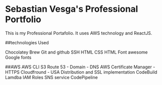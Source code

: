 # Sebastian Vesga's Professional Portfolio
This is my Professional Portafolio. It uses AWS technology and ReactJS.

##technologies Used

Chocolatey
Brew
Git and github
SSH
HTML
CSS
HTML
Font awesome
Google fonts

##AWS
AWS CLI
S3
Route 53 - Domain - DNS
AWS Certificate Manager - HTTPS
Cloudfround - USA Distribution and SSL implementation
CodeBuild
Lamdba 
IAM Roles
SNS service
CodePipeline
